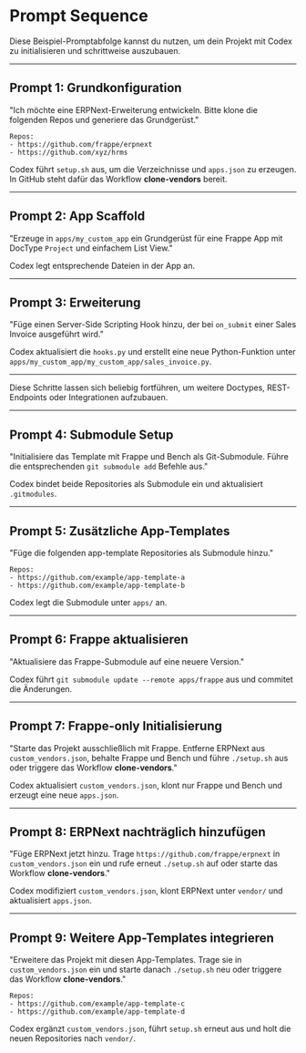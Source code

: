 # Prompt Sequence

Diese Beispiel-Promptabfolge kannst du nutzen, um dein Projekt mit Codex zu initialisieren und schrittweise auszubauen.

---

## Prompt 1: Grundkonfiguration

"Ich möchte eine ERPNext-Erweiterung entwickeln. Bitte klone die folgenden Repos und generiere das Grundgerüst."

```
Repos:
- https://github.com/frappe/erpnext
- https://github.com/xyz/hrms
```

Codex führt `setup.sh` aus, um die Verzeichnisse und `apps.json` zu erzeugen.
In GitHub steht dafür das Workflow **clone-vendors** bereit.

---

## Prompt 2: App Scaffold

"Erzeuge in `apps/my_custom_app` ein Grundgerüst für eine Frappe App mit DocType `Project` und einfachem List View."

Codex legt entsprechende Dateien in der App an.

---

## Prompt 3: Erweiterung

"Füge einen Server-Side Scripting Hook hinzu, der bei `on_submit` einer Sales Invoice ausgeführt wird." 

Codex aktualisiert die `hooks.py` und erstellt eine neue Python-Funktion unter `apps/my_custom_app/my_custom_app/sales_invoice.py`.

---

Diese Schritte lassen sich beliebig fortführen, um weitere Doctypes, REST-Endpoints oder Integrationen aufzubauen.

---

## Prompt 4: Submodule Setup

"Initialisiere das Template mit Frappe und Bench als Git-Submodule. Führe die entsprechenden `git submodule add` Befehle aus."

Codex bindet beide Repositories als Submodule ein und aktualisiert `.gitmodules`.

---

## Prompt 5: Zusätzliche App-Templates

"Füge die folgenden app-template Repositories als Submodule hinzu."

```
Repos:
- https://github.com/example/app-template-a
- https://github.com/example/app-template-b
```

Codex legt die Submodule unter `apps/` an.

---

## Prompt 6: Frappe aktualisieren

"Aktualisiere das Frappe-Submodule auf eine neuere Version."

Codex führt `git submodule update --remote apps/frappe` aus und commitet die Änderungen.

---

## Prompt 7: Frappe-only Initialisierung

"Starte das Projekt ausschließlich mit Frappe. Entferne ERPNext aus `custom_vendors.json`, behalte Frappe und Bench und führe `./setup.sh` aus oder triggere das Workflow **clone-vendors**."

Codex aktualisiert `custom_vendors.json`, klont nur Frappe und Bench und erzeugt eine neue `apps.json`.

---

## Prompt 8: ERPNext nachträglich hinzufügen

"Füge ERPNext jetzt hinzu. Trage `https://github.com/frappe/erpnext` in `custom_vendors.json` ein und rufe erneut `./setup.sh` auf oder starte das Workflow **clone-vendors**."

Codex modifiziert `custom_vendors.json`, klont ERPNext unter `vendor/` und aktualisiert `apps.json`.

---

## Prompt 9: Weitere App-Templates integrieren

"Erweitere das Projekt mit diesen App-Templates. Trage sie in `custom_vendors.json` ein und starte danach `./setup.sh` neu oder triggere das Workflow **clone-vendors**."

```
Repos:
- https://github.com/example/app-template-c
- https://github.com/example/app-template-d
```

Codex ergänzt `custom_vendors.json`, führt `setup.sh` erneut aus und holt die neuen Repositories nach `vendor/`.
